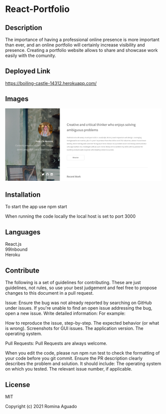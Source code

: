 # React-Portfolio

## Description

The importance of having a professional online presence is more important than ever, and an online portfolio will certainly increase visibility and presence.
Creating a portfolio website allows to share and showcase work easily with the comunity.

## Deployed Link

https://boiling-castle-14312.herokuapp.com/

## Images

![](reactportfolio/src/images/DeployedPortfolio.png)

## Installation

To start the app use npm start

When running the code locally the local host is set to port 3000

## Languages

React.js <br>
99Inbound <br>
Heroku

## Contribute

The following is a set of guidelines for contributing. These are just guidelines, not rules, so use your best judgement and feel free to propose changes to this document in a pull request.

Issue: Ensure the bug was not already reported by searching on GitHub under issues. If you're unable to find an open issue addressing the bug, open a new issue. Write detailed information: For example:

How to reproduce the issue, step-by-step. The expected behavior (or what is wrong). Screenshots for GUI issues. The application version. The operating system.

Pull Requests: Pull Requests are always welcome.

When you edit the code, please run npm run test to check the formatting of your code before you git commit. Ensure the PR description clearly describes the problem and solution. It should include: The operating system on which you tested. The relevant issue number, if applicable.

## License

MIT

Copyright (c) 2021 Romina Aguado
